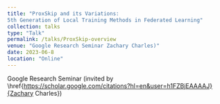 ```yaml
---
title: "ProxSkip and its Variations:
5th Generation of Local Training Methods in Federated Learning"
collection: talks
type: "Talk"
permalink: /talks/ProxSkip-overview
venue: "Google Research Seminar Zachary Charles)"
date: 2023-06-8
location: "Online"
---
```

Google Research Seminar (invited by \href{https://scholar.google.com/citations?hl=en&user=h1FZBjEAAAAJ}{Zachary Charles})

